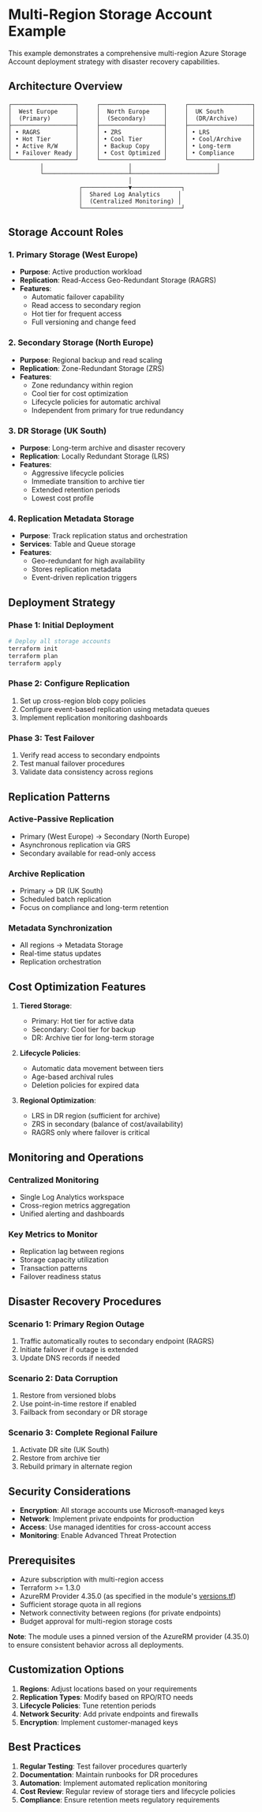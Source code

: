 # Multi-Region Storage Account Example

This example demonstrates a comprehensive multi-region Azure Storage Account deployment strategy with disaster recovery capabilities.

## Architecture Overview

```
┌──────────────────┐     ┌──────────────────┐     ┌──────────────────┐
│  West Europe     │     │  North Europe    │     │  UK South        │
│  (Primary)       │     │  (Secondary)     │     │  (DR/Archive)    │
├──────────────────┤     ├──────────────────┤     ├──────────────────┤
│ • RAGRS          │     │ • ZRS            │     │ • LRS            │
│ • Hot Tier       │     │ • Cool Tier      │     │ • Cool/Archive   │
│ • Active R/W     │     │ • Backup Copy    │     │ • Long-term      │
│ • Failover Ready │     │ • Cost Optimized │     │ • Compliance     │
└──────────────────┘     └──────────────────┘     └──────────────────┘
         │                        │                        │
         └────────────────────────┴────────────────────────┘
                                  │
                    ┌─────────────▼──────────────┐
                    │  Shared Log Analytics     │
                    │  (Centralized Monitoring) │
                    └────────────────────────────┘
```

## Storage Account Roles

### 1. Primary Storage (West Europe)
- **Purpose**: Active production workload
- **Replication**: Read-Access Geo-Redundant Storage (RAGRS)
- **Features**:
  - Automatic failover capability
  - Read access to secondary region
  - Hot tier for frequent access
  - Full versioning and change feed

### 2. Secondary Storage (North Europe)
- **Purpose**: Regional backup and read scaling
- **Replication**: Zone-Redundant Storage (ZRS)
- **Features**:
  - Zone redundancy within region
  - Cool tier for cost optimization
  - Lifecycle policies for automatic archival
  - Independent from primary for true redundancy

### 3. DR Storage (UK South)
- **Purpose**: Long-term archive and disaster recovery
- **Replication**: Locally Redundant Storage (LRS)
- **Features**:
  - Aggressive lifecycle policies
  - Immediate transition to archive tier
  - Extended retention periods
  - Lowest cost profile

### 4. Replication Metadata Storage
- **Purpose**: Track replication status and orchestration
- **Services**: Table and Queue storage
- **Features**:
  - Geo-redundant for high availability
  - Stores replication metadata
  - Event-driven replication triggers

## Deployment Strategy

### Phase 1: Initial Deployment
```bash
# Deploy all storage accounts
terraform init
terraform plan
terraform apply
```

### Phase 2: Configure Replication
1. Set up cross-region blob copy policies
2. Configure event-based replication using metadata queues
3. Implement replication monitoring dashboards

### Phase 3: Test Failover
1. Verify read access to secondary endpoints
2. Test manual failover procedures
3. Validate data consistency across regions

## Replication Patterns

### Active-Passive Replication
- Primary (West Europe) → Secondary (North Europe)
- Asynchronous replication via GRS
- Secondary available for read-only access

### Archive Replication
- Primary → DR (UK South)
- Scheduled batch replication
- Focus on compliance and long-term retention

### Metadata Synchronization
- All regions → Metadata Storage
- Real-time status updates
- Replication orchestration

## Cost Optimization Features

1. **Tiered Storage**:
   - Primary: Hot tier for active data
   - Secondary: Cool tier for backup
   - DR: Archive tier for long-term storage

2. **Lifecycle Policies**:
   - Automatic data movement between tiers
   - Age-based archival rules
   - Deletion policies for expired data

3. **Regional Optimization**:
   - LRS in DR region (sufficient for archive)
   - ZRS in secondary (balance of cost/availability)
   - RAGRS only where failover is critical

## Monitoring and Operations

### Centralized Monitoring
- Single Log Analytics workspace
- Cross-region metrics aggregation
- Unified alerting and dashboards

### Key Metrics to Monitor
- Replication lag between regions
- Storage capacity utilization
- Transaction patterns
- Failover readiness status

## Disaster Recovery Procedures

### Scenario 1: Primary Region Outage
1. Traffic automatically routes to secondary endpoint (RAGRS)
2. Initiate failover if outage is extended
3. Update DNS records if needed

### Scenario 2: Data Corruption
1. Restore from versioned blobs
2. Use point-in-time restore if enabled
3. Failback from secondary or DR storage

### Scenario 3: Complete Regional Failure
1. Activate DR site (UK South)
2. Restore from archive tier
3. Rebuild primary in alternate region

## Security Considerations

- **Encryption**: All storage accounts use Microsoft-managed keys
- **Network**: Implement private endpoints for production
- **Access**: Use managed identities for cross-account access
- **Monitoring**: Enable Advanced Threat Protection

## Prerequisites

- Azure subscription with multi-region access
- Terraform >= 1.3.0
- AzureRM Provider 4.35.0 (as specified in the module's [versions.tf](../../versions.tf))
- Sufficient storage quota in all regions
- Network connectivity between regions (for private endpoints)
- Budget approval for multi-region storage costs

**Note**: The module uses a pinned version of the AzureRM provider (4.35.0) to ensure consistent behavior across all deployments.

## Customization Options

1. **Regions**: Adjust locations based on your requirements
2. **Replication Types**: Modify based on RPO/RTO needs
3. **Lifecycle Policies**: Tune retention periods
4. **Network Security**: Add private endpoints and firewalls
5. **Encryption**: Implement customer-managed keys

## Best Practices

1. **Regular Testing**: Test failover procedures quarterly
2. **Documentation**: Maintain runbooks for DR procedures
3. **Automation**: Implement automated replication monitoring
4. **Cost Review**: Regular review of storage tiers and lifecycle policies
5. **Compliance**: Ensure retention meets regulatory requirements
